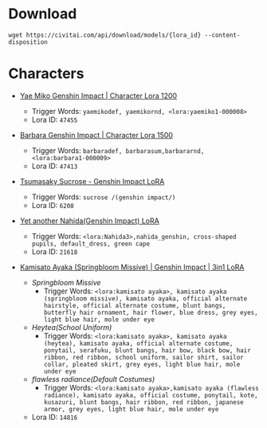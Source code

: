 # Download
`wget https://civitai.com/api/download/models/{lora_id} --content-disposition`

# Characters
* [Yae Miko Genshin Impact | Character Lora 1200](https://civitai.com/models/42778/yae-miko-genshin-impact-or-character-lora-1200)
    * Trigger Words: `yaemikodef, yaemikornd, <lora:yaemiko1-000008>`
    * Lora ID: `47455`
* [Barbara Genshin Impact | Character Lora 1500](https://civitai.com/models/42734?modelVersionId=47413)
    * Trigger Words: `barbaradef, barbarasum,barbararnd, <lora:barbara1-000009>`
    * Lora ID: `47413`
* [Tsumasaky Sucrose - Genshin Impact LoRA](https://civitai.com/models/5340?modelVersionId=119784)
    * Trigger Words: `sucrose /(genshin impact/)`
    * Lora ID: `6208`
* [Yet another Nahida(Genshin Impact) LoRA](https://civitai.com/models/16923/yet-another-nahidagenshin-impact-lora)
    * Trigger Words: `<lora:Nahida3>,nahida_genshin, cross-shaped pupils, default_dress, green cape`
    * Lora ID: `21618`

* [Kamisato Ayaka (Springbloom Missive) | Genshin Impact | 3in1 LoRA](https://civitai.com/models/12566/kamisato-ayaka-springbloom-missive-or-genshin-impact-or-3in1-lora)
    * _Springbloom Missive_
      * Trigger Words: `<lora:kamisato ayaka>, kamisato ayaka (springbloom missive), kamisato ayaka, official alternate hairstyle, official alternate costume, blunt bangs, butterfly hair ornament, hair flower, blue dress, grey eyes, light blue hair, mole under eye`
    * _Heytea(School Uniform)_
      * Trigger Words: `<lora:kamisato ayaka>, kamisato ayaka (heytea), kamisato ayaka, official alternate costume, ponytail, serafuku, blunt bangs, hair bow, black bow, hair ribbon, red ribbon, school uniform, sailor shirt, sailor collar, pleated skirt, grey eyes, light blue hair, mole under eye`
    * _flawless radiance(Default Costumes)_
      * Trigger Words: `<lora:kamisato ayaka>,kamisato ayaka (flawless radiance), kamisato ayaka, official costume, ponytail, kote, kusazuri, blunt bangs, hair ribbon, red ribbon, japanese armor, grey eyes, light blue hair, mole under eye`
    * Lora ID: `14816`
